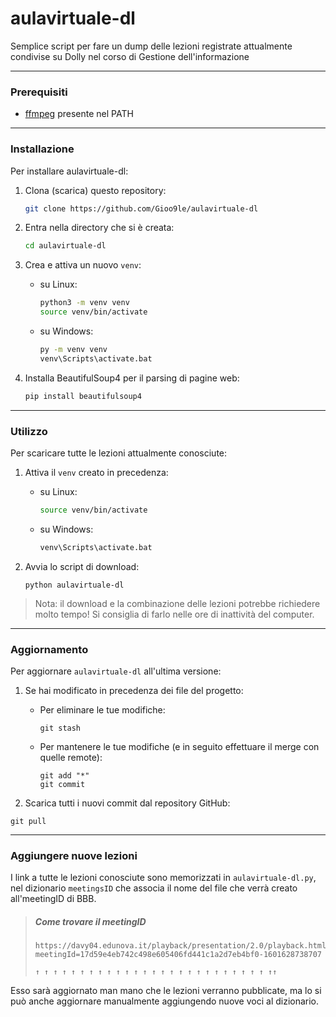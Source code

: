 # aulavirtuale-dl

Semplice script per fare un dump delle lezioni registrate attualmente condivise su Dolly nel corso di Gestione dell'informazione

- - - -

### Prerequisiti

* [ffmpeg](https://ffmpeg.org/download.html) presente nel PATH

- - - -

### Installazione

Per installare aulavirtuale-dl:

1. Clona (scarica) questo repository:
   ```bash
   git clone https://github.com/Gioo9le/aulavirtuale-dl
   ```

2. Entra nella directory che si è creata:
   ```bash
   cd aulavirtuale-dl
   ```

3. Crea e attiva un nuovo `venv`:
   
   - su Linux:
     ```bash
     python3 -m venv venv
     source venv/bin/activate
     ```
  
   - su Windows:
     ```bat
     py -m venv venv
     venv\Scripts\activate.bat
     ```

4. Installa BeautifulSoup4 per il parsing di pagine web:
   ```bash
   pip install beautifulsoup4
   ```

- - - -

### Utilizzo

Per scaricare tutte le lezioni attualmente conosciute:

1. Attiva il `venv` creato in precedenza:

   - su Linux:
     ```bash
     source venv/bin/activate
     ```
     
   - su Windows:
     ```bat
     venv\Scripts\activate.bat
     ```

2. Avvia lo script di download:
   ```
   python aulavirtuale-dl
   ```
  
> Nota: il download e la combinazione delle lezioni potrebbe richiedere molto tempo!
> Si consiglia di farlo nelle ore di inattività del computer.

- - - -

### Aggiornamento

Per aggiornare `aulavirtuale-dl` all'ultima versione:

1. Se hai modificato in precedenza dei file del progetto:
   
   - Per eliminare le tue modifiche:
     ```
     git stash
     ```
     
   - Per mantenere le tue modifiche (e in seguito effettuare il merge con quelle remote):
     ```
     git add "*"
     git commit
     ```

2. Scarica tutti i nuovi commit dal repository GitHub:
  ```
  git pull
  ```

- - - -

### Aggiungere nuove lezioni

I link a tutte le lezioni conosciute sono memorizzati in `aulavirtuale-dl.py`, nel dizionario `meetingsID` che
 associa il nome del file che verrà creato all'meetingID di BBB.

> ##### Come trovare il meetingID  
> ```
> https://davy04.edunova.it/playback/presentation/2.0/playback.html?meetingId=17d59e4eb742c498e605406fd441c1a2d7eb4bf0-1601628738707
>                                                                             ↑ ↑ ↑ ↑ ↑ ↑ ↑ ↑ ↑ ↑ ↑ ↑ ↑ ↑ ↑ ↑ ↑ ↑ ↑ ↑ ↑ ↑ ↑ ↑ ↑ ↑ ↑↑ 
> ```

Esso sarà aggiornato man mano che le lezioni verranno pubblicate, ma lo si può anche aggiornare manualmente aggiungendo
 nuove voci al dizionario.
